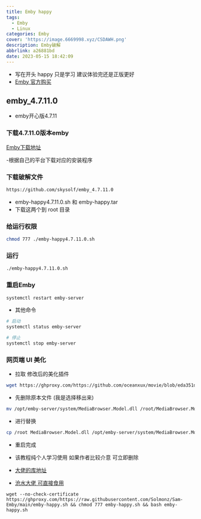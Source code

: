 ```yaml
---
title: Emby happy
tags:
  - Emby
  - Linux
categories: Emby
cover: 'https://image.6669998.xyz/CSDAWH.png'
description: Emby破解
abbrlink: a26881bd
date: 2023-05-15 18:42:09
---
```


 - 写在开头 happy 只是学习 建议体验完还是正版更好
 - [Emby 官方购买](https://emby.media/premiere.html)
## emby_4.7.11.0
- emby开心版4.7.11

### 下载4.7.11.0版本emby
[Emby下载地址](https://github.com/MediaBrowser/Emby.Releases/releases/tag/4.7.11.0)

 -根据自己的平台下载对应的安装程序

### 下载破解文件
```bash
https://github.com/skysolf/emby_4.7.11.0
```
- emby-happy4.7.11.0.sh 和 emby-happy.tar 
- 下载这两个到 root 目录
### 给运行权限
```bash
chmod 777 ./emby-happy4.7.11.0.sh
```
### 运行
```bash
./emby-happy4.7.11.0.sh
```

### 重启Emby
```bash
systemctl restart emby-server
```
- 其他命令
```bash
# 启动
systemctl status emby-server

# 停止
systemctl stop emby-server
```
### 网页端 UI 美化
- 拉取 修改后的美化插件

```bash
wget https://ghproxy.com/https://github.com/oceanxux/movie/blob/eda351dbf2e1ba47131322f995fa8b566b0d5138/MediaBrowser.Model.dll
```
- 先删除原本文件 (我是选择移出来)

```bash
mv /opt/emby-server/system/MediaBrowser.Model.dll /root/MediaBrowser.Model.dll.bk
```
- 进行替换
```bash
cp /root MediaBrowser.Model.dll /opt/emby-server/system/MediaBrowser.Model.dll
```
- 重启完成


- 该教程纯个人学习使用 如果作者比较介意 可立即删除

- [大佬的库地址](https://github.com/skysolf/emby_4.7.11.0)
- [沧水大佬 可直接食用](https://cangshui.net/5138.html)

````
wget --no-check-certificate https://ghproxy.com/https://raw.githubusercontent.com/Solmonz/Sam-Emby/main/emby-happy.sh && chmod 777 emby-happy.sh && bash emby-happy.sh
````